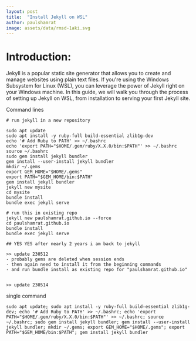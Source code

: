 ```yaml
---
layout: post
title:  "Install Jekyll on WSL"
author: paulshamrat
image: assets/data/rmsd-1aki.svg
---
```

# Introduction:
Jekyll is a popular static site generator that allows you to create and manage websites using plain text files. If you're using the Windows Subsystem for Linux (WSL), you can leverage the power of Jekyll right on your Windows machine. In this guide, we will walk you through the process of setting up Jekyll on WSL, from installation to serving your first Jekyll site.

Command lines

```
# run jekyll in a new repository

sudo apt update
sudo apt install -y ruby-full build-essential zlib1g-dev
echo '# Add Ruby to PATH' >> ~/.bashrc
echo 'export PATH="$HOME/.gem/ruby/X.X.0/bin:$PATH"' >> ~/.bashrc
source ~/.bashrc
sudo gem install jekyll bundler
gem install --user-install jekyll bundler
mkdir ~/.gems
export GEM_HOME="$HOME/.gems"
export PATH="$GEM_HOME/bin:$PATH"
gem install jekyll bundler
jekyll new mysite
cd mysite
bundle install
bundle exec jekyll serve

# run this in existing repo
jekyll new paulshamrat.github.io --force
cd paulshamrat.github.io
bundle install
bundle exec jekyll serve

## YES YES after nearly 2 years i am back to jekyll

>> update 230512
- probably gems are deleted when session ends
- then again need to install it from the beginning commands
- and run bundle install as existing repo for "paulshamrat.github.io"


>> update 230514

```

single command

```
sudo apt update; sudo apt install -y ruby-full build-essential zlib1g-dev; echo '# Add Ruby to PATH' >> ~/.bashrc; echo 'export PATH="$HOME/.gem/ruby/X.X.0/bin:$PATH"' >> ~/.bashrc; source ~/.bashrc; sudo gem install jekyll bundler; gem install --user-install jekyll bundler; mkdir ~/.gems; export GEM_HOME="$HOME/.gems"; export PATH="$GEM_HOME/bin:$PATH"; gem install jekyll bundler
```

